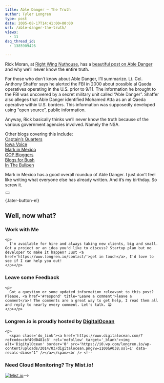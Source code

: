 ```yaml
---
title: Able Danger – The Truth
author: Tyler Longren
type: post
date: 2005-08-17T14:41:00+00:00
url: /able-danger-the-truth/
views:
  - 11
dsq_thread_id:
  - 1385909426

---
```

Rick Moran, at [Right Wing Nuthouse][1], has a [beautiful post on Able Danger][2] and why we&#8217;ll never know the entire truth.

For those who don&#8217;t know about Able Danger, I&#8217;ll summarize. Lt. Col. Anthony Shaffer says he alerted the FBI in 2000 about possible al Qaeda operatives operating in the U.S. prior to 9/11. The information he brought to the FBI was uncovered by a secret military unit called &#8220;Able Danger&#8221;. Shaffer also alleges that Able Danger identified Mohamed Atta as an al Qaeda operative within U.S. borders. This information was supposedly developed using &#8220;open source&#8221;, public information.

Anyway, Rick basically thinks we&#8217;ll never know the truth because of the various government agencies involved. Namely the NSA.

Other blogs covering this include:  
[Captain&#8217;s Quarters][3]  
[Iowa Voice][4]  
[Mark in Mexico][5]  
[GOP Bloggers][6]  
[Blogs for Bush][7]  
[In The Bullpen][8]

Mark in Mexico has a good overall roundup of Able Danger. I just don&#8217;t feel like writing what everyone else has already written. And it&#8217;s my birthday. So screw it. 

<div class="wpulike wpulike-default " >
  <div class="wp_ulike_general_class wp_ulike_is_not_liked">
    <button type="button"
					aria-label="Like Button"
					data-ulike-id="1970"
					data-ulike-nonce="4f6b8b0661"
					data-ulike-type="likeThis"
					data-ulike-template="wpulike-default"
					data-ulike-display-likers="0"
					data-ulike-disable-pophover="0"
					class="wp_ulike_btn wp_ulike_put_image wp_likethis_1970"></button><span class="count-box"></span>
  </div>
</div>

[][9]{.later-button-el}

<div class='what-next'>
  <h2>
    Well, now what?
  </h2>
  
  <div class='hire'>
    <h3>
      Work with Me
    </h3>
    
    <p>
      I'm available for hire and always taking new clients, big and small. Got a project or an idea you'd like to discuss? Startup plan but no developer to make it happen? Just <a href='https://www.longren.io/contact/'>get in touch</a>, I'd love to see if I can help you out!
    </p></p>
  </div>
  
  <div class='hire'>
    <h3>
      Leave some Feedback
    </h3>
    
    <p>
      Got a question or some updated information releavant to this post? Please, <a href='#respond' title='Leave a comment'>leave a comment</a>! The comments are a great way to get help, I read them all and reply to nearly every comment. Let's talk. 😀
    </p></p>
  </div>
  
  <div class='now-what-bottom-ad'>
    <h3>
      Longren.io is proudly hosted by <a href='https://www.digitalocean.com/?refcode=cbf49d0481c8'>DigitalOcean</a>
    </h3>
    
    <p>
      <span class='do_link'><a href='https://www.digitalocean.com/?refcode=cbf49d0481c8' rel='nofollow' target='_blank'><img alt='DigitalOcean' border='0' src='https://i0.wp.com/longren.io/wp-content/uploads/2014/03/digitalocean.png?w=1100&#038;ssl=1' data-recalc-dims="1" /></a></span><br /> <!--

<h3>Need Cloud Monitoring? Try Mist.io!</h3>

<span class='do_link'><a href='http://mist.io/?ref=tyler' rel='nofollow' target='_blank'><img alt='Mist.io' border='0' src='https://i0.wp.com/longren.io/wp-content/uploads/2014/04/mistio.jpg?w=1100&#038;ssl=1' data-recalc-dims="1"></a></span>--></div> </div>

 [1]: http://rightwingnuthouse.com
 [2]: http://rightwingnuthouse.com/archives/2005/08/17/why-we-will-never-know-the-whole-truth-about-able-danger/
 [3]: http://www.captainsquartersblog.com/mt/archives/005241.php
 [4]: http://www.iowavoice.com/index.php?/archives/680-Able-Danger-And-911-Pt-III.html
 [5]: http://markinmexico.blogspot.com/2005/08/911-hijackers-discovered-by-super.html
 [6]: http://www.gopbloggers.org/mt/archives/001856.html
 [7]: http://www.blogsforbush.com/mt/archives/005106.html
 [8]: http://www.inthebullpen.com/archives/2005/08/17/able-danger-blocked
 [9]: #